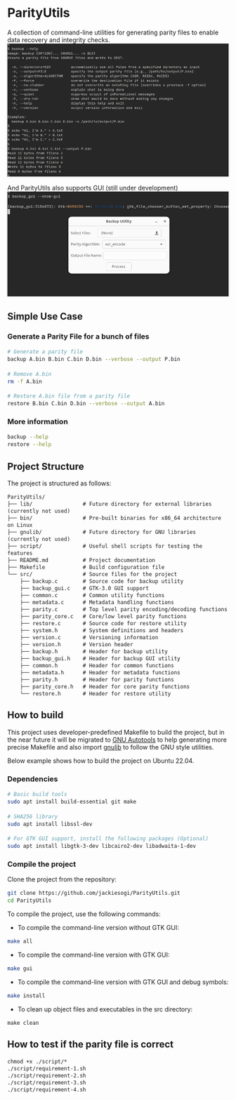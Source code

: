 # ParityUtils
A collection of command-line utilities for generating parity files to enable data recovery and integrity checks.
![thumbnail](./img/thumbnail.png)

And ParityUtils also supports GUI (still under development)
![gui](./img/gui.png)

## Simple Use Case
### Generate a Parity File for a bunch of files
```bash
# Generate a parity file
backup A.bin B.bin C.bin D.bin --verbose --output P.bin

# Remove A.bin
rm -f A.bin

# Restore A.bin file from a parity file
restore B.bin C.bin D.bin --verbose --output A.bin
```

### More information
```bash
backup --help
restore --help
```

## Project Structure
The project is structured as follows:
```
ParityUtils/
├── lib/                # Future directory for external libraries (currently not used)
├── bin/                # Pre-built binaries for x86_64 architecture on Linux
├── gnulib/             # Future directory for GNU libraries (currently not used)
├── script/             # Useful shell scripts for testing the features
├── README.md           # Project documentation
├── Makefile            # Build configuration file
└── src/                # Source files for the project
    ├── backup.c        # Source code for backup utility
    ├── backup_gui.c    # GTK-3.0 GUI support
    ├── common.c        # Common utility functions
    ├── metadata.c      # Metadata handling functions
    ├── parity.c        # Top level parity encoding/decoding functions
    ├── parity_core.c   # Core/low level parity functions
    ├── restore.c       # Source code for restore utility
    ├── system.h        # System definitions and headers
    ├── version.c       # Versioning information
    ├── version.h       # Version header
    ├── backup.h        # Header for backup utility
    ├── backup_gui.h    # Header for backup GUI utility
    ├── common.h        # Header for common functions
    ├── metadata.h      # Header for metadata functions
    ├── parity.h        # Header for parity functions
    ├── parity_core.h   # Header for core parity functions
    └── restore.h       # Header for restore utility
```

## How to build
This project uses developer-predefined Makefile to build the project, but in the near future it will be migrated to [GNU Autotools](https://en.wikipedia.org/wiki/GNU_Autotools) to help generating more precise Makefile and also import [gnulib](https://www.gnu.org/software/gnulib/) to follow the GNU style utilities.

Below example shows how to build the project on Ubuntu 22.04.
### Dependencies
```bash
# Basic build tools
sudo apt install build-essential git make

# SHA256 library
sudo apt install libssl-dev

# For GTK GUI support, install the following packages (Optional)
sudo apt install libgtk-3-dev libcairo2-dev libadwaita-1-dev
```

### Compile the project
Clone the project from the repository:
```bash
git clone https://github.com/jackiesogi/ParityUtils.git
cd ParityUtils
```
To compile the project, use the following commands:
- To compile the command-line version without GTK GUI:
```bash
make all
```
- To compile the command-line version with GTK GUI:
```bash
make gui
```
- To compile the command-line version with GTK GUI and debug symbols:
```bash
make install
```
- To clean up object files and executables in the src directory:
```
make clean
```

## How to test if the parity file is correct
```
chmod +x ./script/*
./script/requirement-1.sh
./script/requirement-2.sh
./script/requirement-3.sh
./script/requirement-4.sh
```
